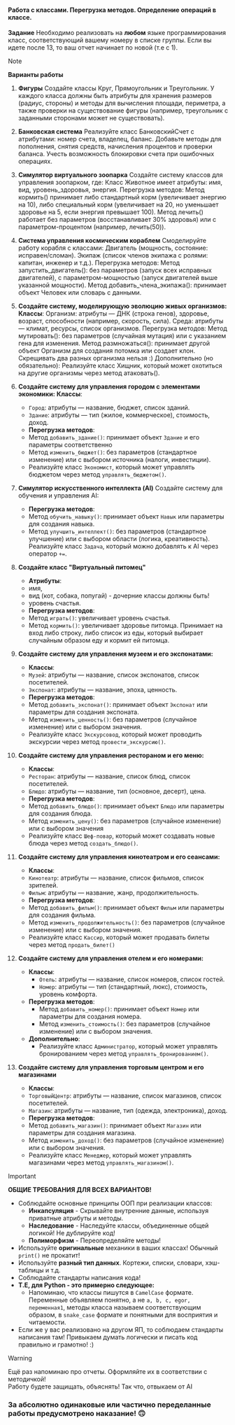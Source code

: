 
#### Работа с классами. Перегрузка методов. Определение операций в классе.
**Задание**
Необходимо реализовать на **любом** языке программирования класс, соответствующий вашему номеру в списке группы.  Если вы идете после 13, то ваш отчет начинает по новой (т.е с 1).

> [!NOTE]
> **Варианты работы**

1.  **Фигуры** Создайте классы Круг, Прямоугольник и Треугольник. У каждого класса должны быть атрибуты для хранения размеров (радиус, стороны) и методы для вычисления площади, периметра, а также проверки на существование фигуры (например, треугольник с заданными сторонами может не существовать).

2.  **Банковская система** Реализуйте класс БанковскийСчет с атрибутами: номер счета, владелец, баланс. Добавьте методы для пополнения, снятия средств, начисления процентов и проверки баланса. Учесть возможность блокировки счета при ошибочных операциях.

3.  **Симулятор виртуального зоопарка** Создайте систему классов для управления зоопарком, где: Класс Животное имеет атрибуты: имя, вид, уровень\_здоровья, энергия. Перегрузка методов: Метод кормить() принимает либо стандартный корм (увеличивает энергию на 10), либо специальный корм (увеличивает на 20, но уменьшает здоровье на 5, если энергия превышает 100). Метод лечить() работает без параметров (восстанавливает 30% здоровья) или с параметром-процентом (например, лечить(50)).

4.  **Система управления космическим кораблем** Смоделируйте работу корабля с классами: Двигатель (мощность, состояние: исправен/сломан). Экипаж (список членов экипажа с ролями: капитан, инженер и т.д.). Перегрузка методов: Метод запустить\_двигатель(): без параметров (запуск всех исправных двигателей), с параметром-мощностью (запуск двигателей выше указанной мощности). Метод добавить\_члена\_экипажа(): принимает объект Человек или словарь с данными.

5.  **Создайте систему, моделирующую эволюцию живых организмов:**
 **Классы**: 
 Организм: атрибуты — ДНК (строка генов), здоровье, возраст, способности (например, скорость, сила). Среда: атрибуты — климат, ресурсы, список организмов. Перегрузка методов: Метод мутировать(): без параметров (случайная мутация) или с указанием гена для изменения. Метод размножаться(): принимает другой объект Организм для создания потомка или создает клон. Скрещивать два разных организма нельзя :) Дополнительно (но обязательно): Реализуйте класс Хищник, который может охотиться на другие организмы через метод атаковать().
6. **Создайте систему для управления городом с элементами экономики:** 
	**Классы**:
    - `Город`: атрибуты — название, бюджет, список зданий.
    - `Здание`: атрибуты — тип (жилое, коммерческое), стоимость, доход.
    - **Перегрузка методов**:
    - Метод `добавить_здание()`: принимает объект `Здание` и его параметры соответственно
    - Метод `изменить_бюджет()`: без параметров (стандартное изменение) или с выбором источника (налоги, инвестиции).
    - Реализуйте класс `Экономист`, который может управлять бюджетом через метод `управлять_бюджетом()`.
7. **Симулятор искусственного интеллекта (AI)**
	Создайте систему для обучения и управления AI:
	 - **Перегрузка методов**:
    - Метод `обучить_навыку()`: принимает объект `Навык` или параметры для создания навыка.
    - Метод `улучшить_интеллект()`: без параметров (стандартное улучшение) или с выбором области (логика, креативность).
    Реализуйте класс `Задача`, который можно добавлять к AI через оператор `+=`.
8. **Создайте класс "Виртуальный питомец"** 
	- **Атрибуты**:
	- имя, 
	- вид (кот, собака, попугай) - дочерние классы должны быть!
	- уровень счастья.
	- **Перегрузка методов**:
    - Метод `играть()`: увеличивает уровень счастья.
    - Метод `кормить()`: увеличивает здоровье питомца. Принимает на вход либо строку, либо список из еды, который выбирает случайным образом еду и кормит ей питомца. 
9. **Создайте систему для управления музеем и его экспонатами:**
	- **Классы**:
    - `Музей`: атрибуты — название, список экспонатов, список посетителей.
    - `Экспонат`: атрибуты — название, эпоха, ценность.   
	- **Перегрузка методов**:
    - Метод `добавить_экспонат()`: принимает объект `Экспонат` или параметры для создания экспоната.
    - Метод `изменить_ценность()`: без параметров (случайное изменение) или с выбором значения.    
    - Реализуйте класс `Экскурсовод`, который может проводить экскурсии через метод `провести_экскурсию()`.
10. **Создайте систему для управления рестораном и его меню:**
	- **Классы**:
    - `Ресторан`: атрибуты — название, список блюд, список посетителей.
    - `Блюдо`: атрибуты — название, тип (основное, десерт), цена.
	- **Перегрузка методов**:
    - Метод `добавить_блюдо()`: принимает объект `Блюдо` или параметры для создания блюда.
    - Метод `изменить_цену()`: без параметров (случайное изменение) или с выбором значения
    - Реализуйте класс `Шеф-повар`, который может создавать новые блюда через метод `создать_блюдо()`.
11. **Создайте систему для управления кинотеатром и его сеансами:**
	- **Классы**:
    - `Кинотеатр`: атрибуты — название, список фильмов, список зрителей.
    - `Фильм`: атрибуты — название, жанр, продолжительность.
	- **Перегрузка методов**:
    - Метод `добавить_фильм()`: принимает объект `Фильм` или параметры для создания фильма.
    - Метод `изменить_продолжительность()`: без параметров (случайное изменение) или с выбором значения.
    - Реализуйте класс `Кассир`, который может продавать билеты через метод `продать_билет()`
12. **Создайте систему для управления отелем и его номерами:**
	- **Классы**:
	    - `Отель`: атрибуты — название, список номеров, список гостей.
	    - `Номер`: атрибуты — тип (стандартный, люкс), стоимость, уровень комфорта.
	- **Перегрузка методов**:
	    - Метод `добавить_номер()`: принимает объект `Номер` или параметры для создания номера.
	    - Метод `изменить_стоимость()`: без параметров (случайное изменение) или с выбором значения.    
	- **Дополнительно**:
	    - Реализуйте класс `Администратор`, который может управлять бронированием через метод `управлять_бронированием()`.
13. **Создайте систему для управления торговым центром и его магазинами**
	- **Классы**:
    - `ТорговыйЦентр`: атрибуты — название, список магазинов, список посетителей.
    - `Магазин`: атрибуты — название, тип (одежда, электроника), доход.
	- **Перегрузка методов**:
    - Метод `добавить_магазин()`: принимает объект `Магазин` или параметры для создания магазина.
    - Метод `изменить_доход()`: без параметров (случайное изменение) или с выбором значения.    
    - Реализуйте класс `Менеджер`, который может управлять магазинами через метод `управлять_магазином()`.

> [!IMPORTANT]
> **ОБЩИЕ ТРЕБОВАНИЯ ДЛЯ ВСЕХ ВАРИАНТОВ!**

*   Соблюдайте основные принципы ООП при реализации классов:
    *   **Инкапсуляция** - Скрывайте внутренние данные, используя приватные атрибуты и методы.
    *   **Наследование** - Наследуйте классы, объединенные общей логикой! Не дублируйте код!
    *   **Полиморфизм** - Переопределяйте методы!
* Используйте **оригинальные** механики в ваших классах! Обычный `print()` не прокатит!
* Используйте **разный тип данных**. Кортежи, списки, словари, хэш-таблицы и т.д.
* Соблюдайте стандарты написания кода! 
* **Т.Е, для Python  - это примерно следующее:**
	* Напоминаю, что классы пишутся в `CamelCase` формате. Переменные объявляем понятно, а не `a, b, c, egor, переменная1`, методы класса называем соответствующим образом, в `snake_case` формате и понятными для восприятия и читаемости.
* Если же у вас реализовано на другом ЯП, то соблюдаем стандарты написания там! Привыкаем думать логически и писать код правильно и грамотно!  :)

>[!WARNING]
>Ещё раз напоминаю про отчеты. Оформляйте их в соответствии с методичкой!  
Работу будете защищать, объяснять! Так что, отвыкаем от AI
### За абсолютно одинаковые или частично переделанные работы предусмотрено наказание!  🙃
